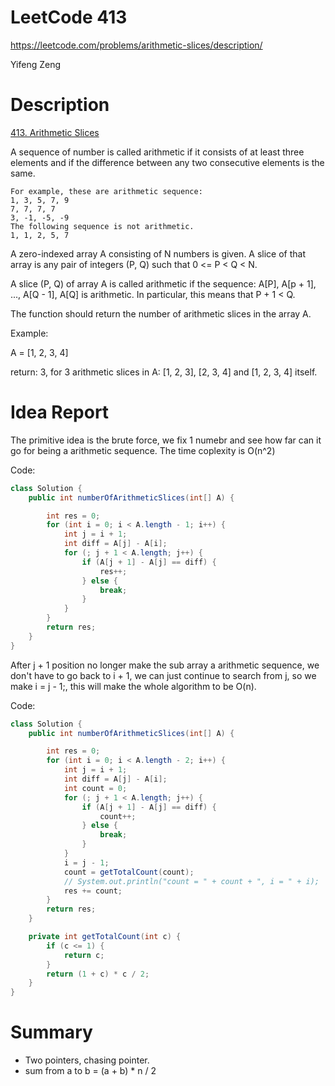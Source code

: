 # **LeetCode 413**
https://leetcode.com/problems/arithmetic-slices/description/

Yifeng Zeng

# Description
[413. Arithmetic Slices](https://leetcode.com/problems/arithmetic-slices/description/)

A sequence of number is called arithmetic if it consists of at least three elements and if the difference between any two consecutive elements is the same.
```
For example, these are arithmetic sequence:
1, 3, 5, 7, 9
7, 7, 7, 7
3, -1, -5, -9
The following sequence is not arithmetic.
1, 1, 2, 5, 7
```
A zero-indexed array A consisting of N numbers is given. A slice of that array is any pair of integers (P, Q) such that 0 <= P < Q < N.

A slice (P, Q) of array A is called arithmetic if the sequence:
A[P], A[p + 1], ..., A[Q - 1], A[Q] is arithmetic. In particular, this means that P + 1 < Q.

The function should return the number of arithmetic slices in the array A.

Example:

A = [1, 2, 3, 4]

return: 3, for 3 arithmetic slices in A: [1, 2, 3], [2, 3, 4] and [1, 2, 3, 4] itself.

# Idea Report

The primitive idea is the brute force, we fix 1 numebr and see how far can it go for being a arithmetic sequence. The time coplexity is O(n^2)

Code:
```java
class Solution {
    public int numberOfArithmeticSlices(int[] A) {

        int res = 0;
        for (int i = 0; i < A.length - 1; i++) {
            int j = i + 1;
            int diff = A[j] - A[i];
            for (; j + 1 < A.length; j++) {
                if (A[j + 1] - A[j] == diff) {
                    res++;
                } else {
                    break;
                }
            }
        }
        return res;
    }
}
```

After j + 1 position no longer make the sub array a arithmetic sequence, we don't have to go back to i + 1, we can just continue to search from j, so we make i = j - 1;, this will make the whole algorithm to be O(n).

Code:
```java
class Solution {
    public int numberOfArithmeticSlices(int[] A) {

        int res = 0;
        for (int i = 0; i < A.length - 2; i++) {
            int j = i + 1;
            int diff = A[j] - A[i];
            int count = 0;
            for (; j + 1 < A.length; j++) {
                if (A[j + 1] - A[j] == diff) {
                    count++;
                } else {
                    break;
                }
            }
            i = j - 1;
            count = getTotalCount(count);
            // System.out.println("count = " + count + ", i = " + i);
            res += count;
        }
        return res;
    }

    private int getTotalCount(int c) {
        if (c <= 1) {
            return c;
        }
        return (1 + c) * c / 2;
    }
}
```

# Summary
- Two pointers, chasing pointer.
- sum from a to b = (a + b) * n / 2
